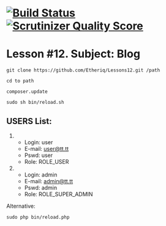 [![Build Status](https://travis-ci.org/Etheriq/Lessons12.png?branch=security)](https://travis-ci.org/Etheriq/Lessons12) [![Scrutinizer Quality Score](https://scrutinizer-ci.com/g/Etheriq/Lessons12/badges/quality-score.png?s=aa1942d174dbec75bd9cb60ca9eb24dc9b3ebd79)](https://scrutinizer-ci.com/g/Etheriq/Lessons12/)
========================
Lesson #12.
Subject: Blog
========================
```
git clone https://github.com/Etheriq/Lessons12.git /path
```
```
cd to path
```
```
composer.update
```
```
sudo sh bin/reload.sh
```
## USERS List: ##

1.
    - Login: user
    - E-mail: user@tt.tt
    - Pswd: user
    - Role: ROLE_USER
2.
    - Login: admin
    - E-mail: admin@tt.tt
    - Pswd: admin
    - Role: ROLE_SUPER_ADMIN


Alternative:
```
sudo php bin/reload.php
```
